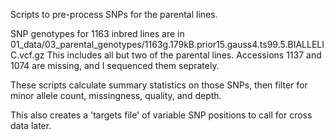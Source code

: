 Scripts to pre-process SNPs for the parental lines.

SNP genotypes for 1163 inbred lines are in 
01_data/03_parental_genotypes/1163g.179kB.prior15.gauss4.ts99.5.BIALLELIC.vcf.gz
This includes all but two of the parental lines.
Accessions 1137 and 1074 are missing, and I sequenced them seprately.

These scripts calculate summary statistics on those SNPs, then filter for minor
allele count, missingness, quality, and depth.

This also creates a 'targets file' of variable SNP positions to call for cross
data later.